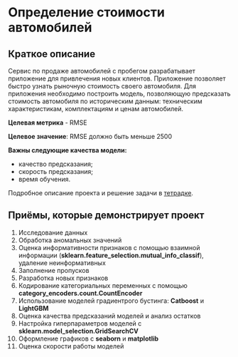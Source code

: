 # Определение стоимости автомобилей

## Краткое описание
Сервис по продаже автомобилей с пробегом разрабатывает приложение для привлечения новых клиентов. 
Приложение позволяет быстро узнать рыночную стоимость своего автомобиля. Для приложения необходимо
построить модель, позволяющую предсказать стоимость автомобиля по историческим данным: техническим 
характеристикам, комплектациям и ценам автомобилей.

**Целевая метрика** - RMSE

**Целевое значение**: RMSE должно быть меньше 2500

**Важны следующие качества модели:**
- качество предсказания;
- скорость предсказания;
- время обучения.

Подробное описание проекта и решение задачи в [тетрадке](/project11.ipynb).


## Приёмы, которые демонстрирует проект
1. Исследование данных
2. Обработка аномальных значений
3. Оценка информативности признаков с помощью взаимной информации (**sklearn.feature_selection.mutual_info_classif**), удаление неинформативных
4. Заполнение пропусков
5. Разработка новых признаков
6. Кодирование категориальных переменных с помощью **category_encoders.count.CountEncoder**
7. Использование моделей градиентрого бустинга: **Catboost** и **LightGBM**
8. Оценка качества предсказаний моделей и анализ остатков
9. Настройка гиперпараметров моделей с **sklearn.model_selection.GridSearchCV**
10. Оформление графиков с **seaborn** и **matplotlib**
11. Оценка скорости работы моделей